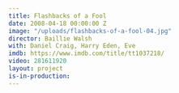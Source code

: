 ```yaml
---
title: Flashbacks of a Fool
date: 2008-04-18 00:00:00 Z
image: "/uploads/flashbacks-of-a-fool-04.jpg"
director: Baillie Walsh
with: Daniel Craig, Harry Eden, Eve
imdb: https://www.imdb.com/title/tt1037218/
video: 281611920
layout: project
is-in-production: 
---
```


